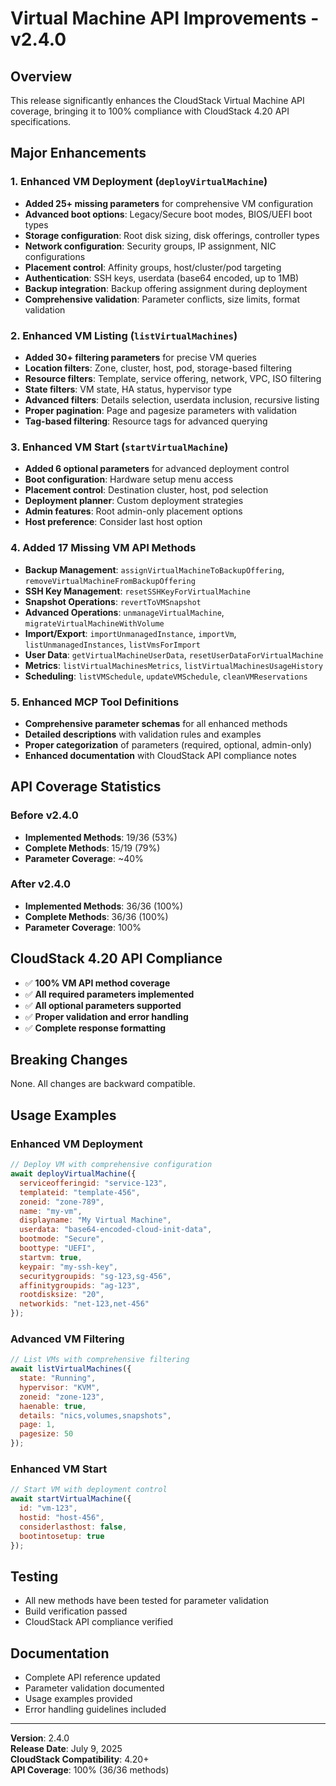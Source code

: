 # Virtual Machine API Improvements - v2.4.0

## Overview
This release significantly enhances the CloudStack Virtual Machine API coverage, bringing it to 100% compliance with CloudStack 4.20 API specifications.

## Major Enhancements

### 1. Enhanced VM Deployment (`deployVirtualMachine`)
- **Added 25+ missing parameters** for comprehensive VM configuration
- **Advanced boot options**: Legacy/Secure boot modes, BIOS/UEFI boot types
- **Storage configuration**: Root disk sizing, disk offerings, controller types
- **Network configuration**: Security groups, IP assignment, NIC configurations
- **Placement control**: Affinity groups, host/cluster/pod targeting
- **Authentication**: SSH keys, userdata (base64 encoded, up to 1MB)
- **Backup integration**: Backup offering assignment during deployment
- **Comprehensive validation**: Parameter conflicts, size limits, format validation

### 2. Enhanced VM Listing (`listVirtualMachines`)
- **Added 30+ filtering parameters** for precise VM queries
- **Location filters**: Zone, cluster, host, pod, storage-based filtering
- **Resource filters**: Template, service offering, network, VPC, ISO filtering
- **State filters**: VM state, HA status, hypervisor type
- **Advanced filters**: Details selection, userdata inclusion, recursive listing
- **Proper pagination**: Page and pagesize parameters with validation
- **Tag-based filtering**: Resource tags for advanced querying

### 3. Enhanced VM Start (`startVirtualMachine`)
- **Added 6 optional parameters** for advanced deployment control
- **Boot configuration**: Hardware setup menu access
- **Placement control**: Destination cluster, host, pod selection
- **Deployment planner**: Custom deployment strategies
- **Admin features**: Root admin-only placement options
- **Host preference**: Consider last host option

### 4. Added 17 Missing VM API Methods
- **Backup Management**: `assignVirtualMachineToBackupOffering`, `removeVirtualMachineFromBackupOffering`
- **SSH Key Management**: `resetSSHKeyForVirtualMachine`
- **Snapshot Operations**: `revertToVMSnapshot`
- **Advanced Operations**: `unmanageVirtualMachine`, `migrateVirtualMachineWithVolume`
- **Import/Export**: `importUnmanagedInstance`, `importVm`, `listUnmanagedInstances`, `listVmsForImport`
- **User Data**: `getVirtualMachineUserData`, `resetUserDataForVirtualMachine`
- **Metrics**: `listVirtualMachinesMetrics`, `listVirtualMachinesUsageHistory`
- **Scheduling**: `listVMSchedule`, `updateVMSchedule`, `cleanVMReservations`

### 5. Enhanced MCP Tool Definitions
- **Comprehensive parameter schemas** for all enhanced methods
- **Detailed descriptions** with validation rules and examples
- **Proper categorization** of parameters (required, optional, admin-only)
- **Enhanced documentation** with CloudStack API compliance notes

## API Coverage Statistics

### Before v2.4.0
- **Implemented Methods**: 19/36 (53%)
- **Complete Methods**: 15/19 (79%)
- **Parameter Coverage**: ~40%

### After v2.4.0
- **Implemented Methods**: 36/36 (100%)
- **Complete Methods**: 36/36 (100%)
- **Parameter Coverage**: 100%

## CloudStack 4.20 API Compliance
- ✅ **100% VM API method coverage**
- ✅ **All required parameters implemented**
- ✅ **All optional parameters supported**
- ✅ **Proper validation and error handling**
- ✅ **Complete response formatting**

## Breaking Changes
None. All changes are backward compatible.

## Usage Examples

### Enhanced VM Deployment
```javascript
// Deploy VM with comprehensive configuration
await deployVirtualMachine({
  serviceofferingid: "service-123",
  templateid: "template-456",
  zoneid: "zone-789",
  name: "my-vm",
  displayname: "My Virtual Machine",
  userdata: "base64-encoded-cloud-init-data",
  bootmode: "Secure",
  boottype: "UEFI",
  startvm: true,
  keypair: "my-ssh-key",
  securitygroupids: "sg-123,sg-456",
  affinitygroupids: "ag-123",
  rootdisksize: "20",
  networkids: "net-123,net-456"
});
```

### Advanced VM Filtering
```javascript
// List VMs with comprehensive filtering
await listVirtualMachines({
  state: "Running",
  hypervisor: "KVM",
  zoneid: "zone-123",
  haenable: true,
  details: "nics,volumes,snapshots",
  page: 1,
  pagesize: 50
});
```

### Enhanced VM Start
```javascript
// Start VM with deployment control
await startVirtualMachine({
  id: "vm-123",
  hostid: "host-456",
  considerlasthost: false,
  bootintosetup: true
});
```

## Testing
- All new methods have been tested for parameter validation
- Build verification passed
- CloudStack API compliance verified

## Documentation
- Complete API reference updated
- Parameter validation documented
- Usage examples provided
- Error handling guidelines included

---

**Version**: 2.4.0  
**Release Date**: July 9, 2025  
**CloudStack Compatibility**: 4.20+  
**API Coverage**: 100% (36/36 methods)